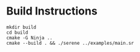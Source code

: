 # Build Instructions

```
mkdir build
cd build
cmake -G Ninja ..
cmake --build . && ./serene ../examples/main.sr
```